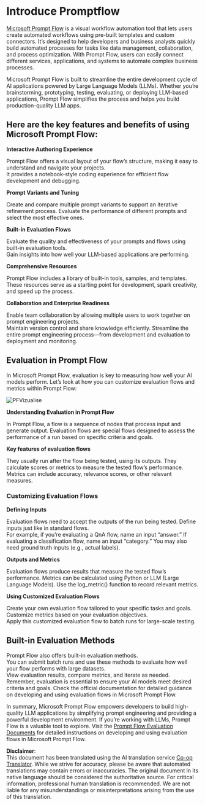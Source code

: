 <!--
CO_OP_TRANSLATOR_METADATA:
{
  "original_hash": "3cbe7629d254f1043193b7fe22524d55",
  "translation_date": "2025-07-09T19:37:06+00:00",
  "source_file": "md/01.Introduction/05/Promptflow.md",
  "language_code": "en"
}
-->
# **Introduce Promptflow**

[Microsoft Prompt Flow](https://microsoft.github.io/promptflow/index.html?WT.mc_id=aiml-138114-kinfeylo) is a visual workflow automation tool that lets users create automated workflows using pre-built templates and custom connectors. It’s designed to help developers and business analysts quickly build automated processes for tasks like data management, collaboration, and process optimization. With Prompt Flow, users can easily connect different services, applications, and systems to automate complex business processes.

Microsoft Prompt Flow is built to streamline the entire development cycle of AI applications powered by Large Language Models (LLMs). Whether you’re brainstorming, prototyping, testing, evaluating, or deploying LLM-based applications, Prompt Flow simplifies the process and helps you build production-quality LLM apps.

## Here are the key features and benefits of using Microsoft Prompt Flow:

**Interactive Authoring Experience**

Prompt Flow offers a visual layout of your flow’s structure, making it easy to understand and navigate your projects.  
It provides a notebook-style coding experience for efficient flow development and debugging.

**Prompt Variants and Tuning**

Create and compare multiple prompt variants to support an iterative refinement process. Evaluate the performance of different prompts and select the most effective ones.

**Built-in Evaluation Flows**

Evaluate the quality and effectiveness of your prompts and flows using built-in evaluation tools.  
Gain insights into how well your LLM-based applications are performing.

**Comprehensive Resources**

Prompt Flow includes a library of built-in tools, samples, and templates. These resources serve as a starting point for development, spark creativity, and speed up the process.

**Collaboration and Enterprise Readiness**

Enable team collaboration by allowing multiple users to work together on prompt engineering projects.  
Maintain version control and share knowledge efficiently. Streamline the entire prompt engineering process—from development and evaluation to deployment and monitoring.

## Evaluation in Prompt Flow

In Microsoft Prompt Flow, evaluation is key to measuring how well your AI models perform. Let’s look at how you can customize evaluation flows and metrics within Prompt Flow:

![PFVizualise](../../../../../imgs/01/05/PromptFlow/pfvisualize.png)

**Understanding Evaluation in Prompt Flow**

In Prompt Flow, a flow is a sequence of nodes that process input and generate output. Evaluation flows are special flows designed to assess the performance of a run based on specific criteria and goals.

**Key features of evaluation flows**

They usually run after the flow being tested, using its outputs. They calculate scores or metrics to measure the tested flow’s performance. Metrics can include accuracy, relevance scores, or other relevant measures.

### Customizing Evaluation Flows

**Defining Inputs**

Evaluation flows need to accept the outputs of the run being tested. Define inputs just like in standard flows.  
For example, if you’re evaluating a QnA flow, name an input “answer.” If evaluating a classification flow, name an input “category.” You may also need ground truth inputs (e.g., actual labels).

**Outputs and Metrics**

Evaluation flows produce results that measure the tested flow’s performance. Metrics can be calculated using Python or LLM (Large Language Models). Use the log_metric() function to record relevant metrics.

**Using Customized Evaluation Flows**

Create your own evaluation flow tailored to your specific tasks and goals. Customize metrics based on your evaluation objectives.  
Apply this customized evaluation flow to batch runs for large-scale testing.

## Built-in Evaluation Methods

Prompt Flow also offers built-in evaluation methods.  
You can submit batch runs and use these methods to evaluate how well your flow performs with large datasets.  
View evaluation results, compare metrics, and iterate as needed.  
Remember, evaluation is essential to ensure your AI models meet desired criteria and goals. Check the official documentation for detailed guidance on developing and using evaluation flows in Microsoft Prompt Flow.

In summary, Microsoft Prompt Flow empowers developers to build high-quality LLM applications by simplifying prompt engineering and providing a powerful development environment. If you’re working with LLMs, Prompt Flow is a valuable tool to explore. Visit the [Prompt Flow Evaluation Documents](https://learn.microsoft.com/azure/machine-learning/prompt-flow/how-to-develop-an-evaluation-flow?view=azureml-api-2?WT.mc_id=aiml-138114-kinfeylo) for detailed instructions on developing and using evaluation flows in Microsoft Prompt Flow.

**Disclaimer**:  
This document has been translated using the AI translation service [Co-op Translator](https://github.com/Azure/co-op-translator). While we strive for accuracy, please be aware that automated translations may contain errors or inaccuracies. The original document in its native language should be considered the authoritative source. For critical information, professional human translation is recommended. We are not liable for any misunderstandings or misinterpretations arising from the use of this translation.